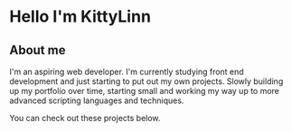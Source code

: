 # Hello I'm KittyLinn

## About me

I'm an aspiring web developer. I'm currently studying front end development and just starting to put out my own projects.
Slowly building up my portfolio over time, starting small and working my way up to more advanced scripting languages and techniques.

You can check out these projects below.